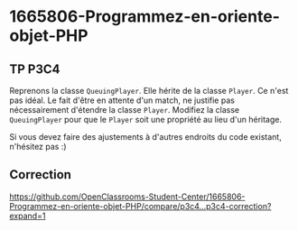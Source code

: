 # 1665806-Programmez-en-oriente-objet-PHP

## TP P3C4

Reprenons la classe `QueuingPlayer`. Elle hérite de la classe `Player`. Ce n'est pas idéal. Le fait d'être en attente d'un match, ne justifie pas nécessairement d'étendre la classe `Player`. Modifiez la classe `QueuingPlayer` pour que le `Player` soit une propriété au lieu d'un héritage.

Si vous devez faire des ajustements à d'autres endroits du code existant, n'hésitez pas :)


## Correction

https://github.com/OpenClassrooms-Student-Center/1665806-Programmez-en-oriente-objet-PHP/compare/p3c4...p3c4-correction?expand=1
